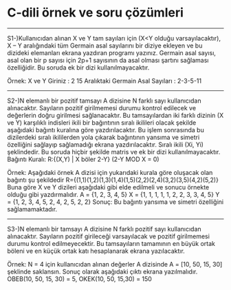 # C-dili örnek ve soru çözümleri
*******************************************
S1-)Kullanıcıdan alınan X ve Y tam sayıları için (X<Y olduğu varsayılacaktır), X – Y aralığındaki tüm Germain asal sayılarını bir diziye ekleyen ve bu dizideki elemanları ekrana yazdıran programı yazınız. Germain asal sayısı, asal olan bir p sayısı için 2p+1 sayısının da asal olması şartını sağlaması özelliğidir. Bu soruda ek bir dizi kullanılmayacaktır.

Örnek:
X ve Y Giriniz : 2 15
Aralıktaki Germain Asal Sayıları : 2-3-5-11
*******************************************
S2-)N elemanlı bir pozitif tamsayı A dizisine N farklı sayı kullanıcıdan alınacaktır. Sayıların pozitif girilmemesi durumu kontrol edilecek ve değerlerin doğru girilmesi sağlanacaktır. Bu tamsayılardan iki farklı dizinin (X ve Y) karşılıklı indisleri ikili bir bağıntının sıralı ikilileri olacak şekilde aşağıdaki bağıntı kuralına göre yazdırılacaktır. Bu işlem sonrasında bu dizilerdeki sıralı ikililerden yola çıkarak bağıntının yansıma ve simetri özelliğini sağlayıp sağlamadığı ekrana yazdırılacaktır. Sıralı ikili (Xi, Yi) şeklindedir. Bu soruda hiçbir şekilde matris ve ek bir dizi kullanılmayacaktır. 
Bağıntı Kuralı: R:{(X,Y) | X böler 2-Y} (2-Y MOD X = 0)

Örnek: Aşağıdaki örnek A dizisi için yukarıdaki kurala göre oluşacak olan bağıntı şu şekildedir R={(1,1)(1,2)(1,3)(1,4)(1,5)(2,2)(2,4)(3,2)(3,5)(4,2)(5,2)} Buna göre X ve Y dizileri aşağıdaki gibi elde edilmeli ve sonucu örnekte olduğu gibi yazdırmalıdır.
A = {1, 2, 3, 4, 5}
X = {1, 1, 1, 1, 1, 2, 2, 3, 3, 4, 5}
Y = {1, 2, 3, 4, 5, 2, 4, 2, 5, 2, 2}
Sonuç: Bu bağıntı yansıma ve simetri özelliğini sağlamamaktadır.
******************************************
S3-)N elemanlı bir tamsayı A dizisine N farklı pozitif sayı kullanıcıdan alınacaktır. Sayıların pozitif girileceği varsayılacak ve pozitif girilmemesi durumu kontrol edilmeyecektir. Bu tamsayıların tamamının en büyük ortak böleni ve en küçük ortak katı hesaplanarak ekrana yazılacaktır.

Örnek: N = 4 için kullanıcıdan alınan değerler A dizisinde A = [10, 50, 15, 30] şeklinde saklansın. Sonuç olarak aşağıdaki çıktı ekrana yazılmalıdır.
OBEB(10, 50, 15, 30) = 5, OKEK(10, 50, 15,30) = 150
